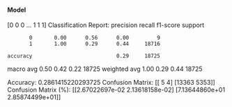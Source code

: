 #### Model
[0 0 0 ... 1 1 1]
Classification Report:
              precision    recall  f1-score   support

           0       0.00      0.56      0.00         9
           1       1.00      0.29      0.44     18716

    accuracy                           0.29     18725
   macro avg       0.50      0.42      0.22     18725
weighted avg       1.00      0.29      0.44     18725

Accuracy: 0.2861415220293725
Confusion Matrix:
[[    5     4]
 [13363  5353]]
Confusion Matrix (%):
[[2.67022697e-02 2.13618158e-02]
 [7.13644860e+01 2.85874499e+01]]
